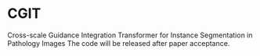 # CGIT
Cross-scale Guidance Integration Transformer for Instance Segmentation in Pathology Images
The code will be released after paper acceptance.
